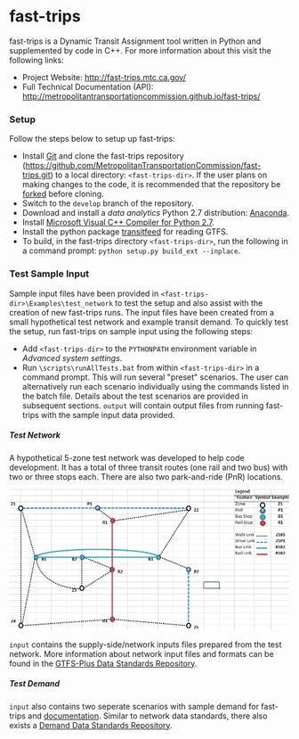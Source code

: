 # fast-trips
fast-trips is a Dynamic Transit Assignment tool written in Python and supplemented by code in C++. For more information about this visit the following links:
 * Project Website: http://fast-trips.mtc.ca.gov/
 * Full Technical Documentation (API): http://metropolitantransportationcommission.github.io/fast-trips/

### Setup
Follow the steps below to setup up fast-trips:
*  Install [Git][git-url] and clone the fast-trips repository (https://github.com/MetropolitanTransportationCommission/fast-trips.git) to a local directory: `<fast-trips-dir>`. If the user plans on making changes to the code, it is recommended that the repository be [forked][git-fork-url] before cloning.
*  Switch to the `develop` branch of the repository.
*  Download and install a *data analytics* Python 2.7 distribution: [Anaconda][anaconda-url].
*  Install [Microsoft Visual C++ Compiler for Python 2.7][python-vcpp-url].
*  Install the python package [transitfeed][python-transitfeed-url] for reading GTFS.
*  To build, in the fast-trips directory `<fast-trips-dir>`, run the following in a command prompt:  `python setup.py build_ext --inplace`.

### Test Sample Input
Sample input files have been provided in `<fast-trips-dir>\Examples\test_network` to test the setup and also assist with the creation of new fast-trips runs. The input files have been created from a small hypothetical test network and example transit demand.
To quickly test the setup, run fast-trips on sample input using the following steps:
*  Add `<fast-trips-dir>` to the `PYTHONPATH` environment variable in *Advanced system settings*.
*  Run `\scripts\runAllTests.bat` from within `<fast-trips-dir>` in a command prompt. This will run several "preset" scenarios. The user can alternatively run each scenario individually using the commands listed in the batch file. Details about the test scenarios are provided in subsequent sections.
`output` will contain output files from running fast-trips with the sample input data provided.

##### Test Network
A hypothetical 5-zone test network was developed to help code development. It has a total of three transit routes (one rail and two bus) with two or three stops each. There are also two park-and-ride (PnR) locations.

![alt text](/Examples/test_network/input/test_network.png) 

`input` contains the supply-side/network inputs files prepared from the test network. More information about network input files and formats can be found in the [GTFS-Plus Data Standards Repository][network-standard-url].

##### Test Demand
`input` also contains two seperate scenarios with sample demand for fast-trips and [documentation](/Examples/test_network/demand_reg/Readme.md). Similar to network data standards, there also exists a [Demand Data Standards Repository][demand-standard-url]. 

[git-url]: <https://git-scm.com/>
[git-fork-url]: <https://help.github.com/articles/fork-a-repo/>
[python-vcpp-url]: <http://www.microsoft.com/en-us/download/details.aspx?id=44266>
[anaconda-url]: <https://www.continuum.io/downloads>
[python-transitfeed-url]: <https://github.com/google/transitfeed/wiki/TransitFeed>
[git-repo-url]: <https://github.com/MetropolitanTransportationCommission/fast-trips.git>
[network-standard-url]: <https://github.com/osplanning-data-standards/GTFS-PLUS>
[demand-standard-url]: <https://github.com/osplanning-data-standards/dyno-demand>